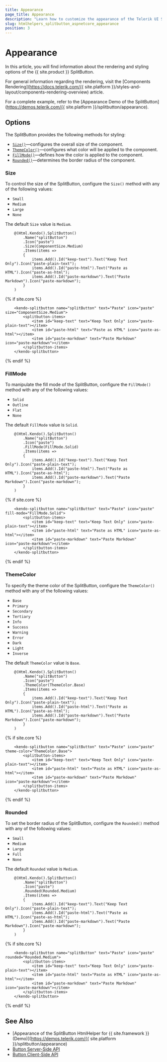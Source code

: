 ```yaml
---
title: Appearance
page_title: Appearance
description: "Learn how to customize the appearance of the Telerik UI SplitButton HtmlHelper for {{ site.framework }}."
slug: htmlhelpers_splitbutton_aspnetcore_appearance
position: 3
---
```


# Appearance

In this article, you will find information about the rendering and styling options of the {{ site.product }} SplitButton.

For general information regarding the rendering, visit the [Components Rendering](https://docs.telerik.com/{{ site.platform }}/styles-and-layout/components-rendering-overview) article.

For a complete example, refer to the [Appearance Demo of the SplitButton](https://demos.telerik.com/{{ site.platform }}/splitbutton/appearance).

## Options

The SplitButton provides the following methods for styling:

- [`Size()`](#size)—configures the overall size of the component.
- [`ThemeColor()`](#themecolor)—configures what color will be applied to the component.
- [`FillMode()`](#fillmode)—defines how the color is applied to the component.
- [`Rounded()`](#rounded)—determines the border radius of the component.

### Size

To control the size of the SplitButton, configure the `Size()` method with any of the following values:

- `Small`
- `Medium`
- `Large`
- `None`

The default `Size` value is `Medium`.

```HtmlHelper
    @(Html.Kendo().SplitButton()
        .Name("splitButton")
        .Icon("paste")
        .Size(ComponentSize.Medium)
        .Items(items =>
        {
            items.Add().Id("keep-text").Text("Keep Text Only").Icon("paste-plain-text");
            items.Add().Id("paste-html").Text("Paste as HTML").Icon("paste-as-html");
            items.Add().Id("paste-markdown").Text("Paste Markdown").Icon("paste-markdown");
        }
    )
```
{% if site.core %}
```TagHelper
    <kendo-splitbutton name="splitButton" text="Paste" icon="paste" size="ComponentSize.Medium">
        <splitbutton-items>
            <item id="keep-text" text="Keep Text Only" icon="paste-plain-text"></item>
            <item id="paste-html" text="Paste as HTML" icon="paste-as-html"></item>
            <item id="paste-markdown" text="Paste Markdown" icon="paste-markdown"></item>
        </splitbutton-items>
    </kendo-splitbutton>
```
{% endif %}

### FillMode

To manipulate the fill mode of the SplitButton, configure the `FillMode()` method with any of the following values:

- `Solid`
- `Outline`
- `Flat`
- `None`

The default `FillMode` value is `Solid`.

```HtmlHelper
    @(Html.Kendo().SplitButton()
        .Name("splitButton")
        .Icon("paste")
        .FillMode(FillMode.Solid)
        .Items(items =>
        {
            items.Add().Id("keep-text").Text("Keep Text Only").Icon("paste-plain-text");
            items.Add().Id("paste-html").Text("Paste as HTML").Icon("paste-as-html");
            items.Add().Id("paste-markdown").Text("Paste Markdown").Icon("paste-markdown");
        }
    )
```
{% if site.core %}
```TagHelper
    <kendo-splitbutton name="splitButton" text="Paste" icon="paste" fill-mode="FillMode.Solid">
        <splitbutton-items>
            <item id="keep-text" text="Keep Text Only" icon="paste-plain-text"></item>
            <item id="paste-html" text="Paste as HTML" icon="paste-as-html"></item>
            <item id="paste-markdown" text="Paste Markdown" icon="paste-markdown"></item>
        </splitbutton-items>
    </kendo-splitbutton>
```
{% endif %}

### ThemeColor

To specify the theme color of the SplitButton, configure the `ThemeColor()` method with any of the following values:

- `Base`
- `Primary`
- `Secondary`
- `Tertiary`
- `Info`
- `Success`
- `Warning`
- `Error`
- `Dark`
- `Light`
- `Inverse`

The default `ThemeColor` value is `Base`.

```HtmlHelper
    @(Html.Kendo().SplitButton()
        .Name("splitButton")
        .Icon("paste")
        .ThemeColor(ThemeColor.Base)
        .Items(items =>
        {
            items.Add().Id("keep-text").Text("Keep Text Only").Icon("paste-plain-text");
            items.Add().Id("paste-html").Text("Paste as HTML").Icon("paste-as-html");
            items.Add().Id("paste-markdown").Text("Paste Markdown").Icon("paste-markdown");
        }
    )
```
{% if site.core %}
```TagHelper
    <kendo-splitbutton name="splitButton" text="Paste" icon="paste" theme-color="ThemeColor.Base">
        <splitbutton-items>
            <item id="keep-text" text="Keep Text Only" icon="paste-plain-text"></item>
            <item id="paste-html" text="Paste as HTML" icon="paste-as-html"></item>
            <item id="paste-markdown" text="Paste Markdown" icon="paste-markdown"></item>
        </splitbutton-items>
    </kendo-splitbutton>
```
{% endif %}

### Rounded

To set the border radius of the SplitButton, configure the `Rounded()` method with any of the following values:

- `Small`
- `Medium`
- `Large`
- `Full`
- `None`

The default `Rounded` value is `Medium`.

```HtmlHelper
    @(Html.Kendo().SplitButton()
        .Name("splitButton")
        .Icon("paste")
        .Rounded(Rounded.Medium)
        .Items(items =>
        {
            items.Add().Id("keep-text").Text("Keep Text Only").Icon("paste-plain-text");
            items.Add().Id("paste-html").Text("Paste as HTML").Icon("paste-as-html");
            items.Add().Id("paste-markdown").Text("Paste Markdown").Icon("paste-markdown");
        }
    )
```
{% if site.core %}
```TagHelper
    <kendo-splitbutton name="splitButton" text="Paste" icon="paste" rounded="Rounded.Medium">
        <splitbutton-items>
            <item id="keep-text" text="Keep Text Only" icon="paste-plain-text"></item>
            <item id="paste-html" text="Paste as HTML" icon="paste-as-html"></item>
            <item id="paste-markdown" text="Paste Markdown" icon="paste-markdown"></item>
        </splitbutton-items>
    </kendo-splitbutton>
```
{% endif %}

## See Also

* [Appearance of the SplitButton HtmlHelper for {{ site.framework }} (Demo)](https://demos.telerik.com/{{ site.platform }}/splitbutton/appearance)
* [Button Server-Side API](/api/button)
* [Button Client-Side API](https://docs.telerik.com/kendo-ui/api/javascript/ui/splitbutton)